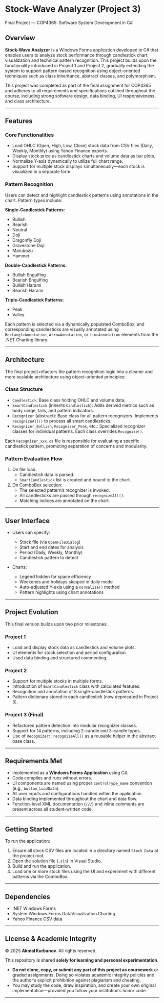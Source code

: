 # Stock-Wave Analyzer (Project 3)

Final Project — COP4365: Software System Development in C#

## Overview

**Stock-Wave Analyzer** is a Windows Forms application developed in C# that enables users to analyze stock performance through candlestick chart visualization and technical pattern recognition. This project builds upon the functionality introduced in Project 1 and Project 2, gradually extending the system to support pattern-based recognition using object-oriented techniques such as class inheritance, abstract classes, and polymorphism.

This project was completed as part of the final assignment for COP4365 and adheres to all requirements and specifications outlined throughout the course, including strong software design, data binding, UI responsiveness, and class architecture.

---

## Features

### Core Functionalities

- Load OHLC (Open, High, Low, Close) stock data from CSV files (Daily, Weekly, Monthly) using Yahoo Finance exports.
- Display stock price as candlestick charts and volume data as bar plots.
- Normalize Y-axis dynamically to utilize full chart range.
- Support for multiple stock displays simultaneously—each stock is visualized in a separate form.

### Pattern Recognition

Users can detect and highlight candlestick patterns using annotations in the chart. Pattern types include:

**Single-Candlestick Patterns:**
- Bullish
- Bearish
- Neutral
- Doji
- Dragonfly Doji
- Gravestone Doji
- Marubozu
- Hammer

**Double-Candlestick Patterns:**
- Bullish Engulfing
- Bearish Engulfing
- Bullish Harami
- Bearish Harami

**Triple-Candlestick Patterns:**
- Peak
- Valley

Each pattern is selected via a dynamically populated ComboBox, and corresponding candlesticks are visually annotated using `RectangleAnnotation`, `ArrowAnnotation`, or `LineAnnotation` elements from the .NET Charting library.

---

## Architecture

The final project refactors the pattern recognition logic into a cleaner and more scalable architecture using object-oriented principles:

### Class Structure

- `Candlestick`: Base class holding OHLC and volume data.
- `SmartCandlestick` (inherits `Candlestick`): Adds derived metrics such as body range, tails, and pattern indicators.
- `Recognizer` (abstract): Base class for all pattern recognizers. Implements `recognizeAll()` to process all smart candlesticks.
- `Recognizer_Bullish`, `Recognizer_Peak`, etc.: Specialized recognizer classes for individual patterns. Each class overrides `Recognize()`.

Each `Recognizer_xxx.cs` file is responsible for evaluating a specific candlestick pattern, promoting separation of concerns and modularity.

### Pattern Evaluation Flow

1. On file load:
   - Candlestick data is parsed.
   - `SmartCandlestick` list is created and bound to the chart.
2. On ComboBox selection:
   - The selected pattern’s recognizer is invoked.
   - All candlesticks are passed through `recognizeAll()`.
   - Matching indices are annotated on the chart.

---

## User Interface

- Users can specify:
  - Stock file (via `OpenFileDialog`)
  - Start and end dates for analysis
  - Period (Daily, Weekly, Monthly)
  - Candlestick pattern to detect

- Charts:
  - Legend hidden for space efficiency
  - Weekends and holidays skipped in daily mode
  - Auto-adjusted Y-axis using a `normalize()` method
  - Pattern highlights using chart annotations

---

## Project Evolution

This final version builds upon two prior milestones:

### Project 1
- Load and display stock data as candlestick and volume plots.
- UI elements for stock selection and period configuration.
- Used data binding and structured commenting.

### Project 2
- Support for multiple stocks in multiple forms.
- Introduction of `SmartCandlestick` class with calculated features.
- Recognition and annotation of 8 single-candlestick patterns.
- Pattern dictionary stored in each candlestick (now deprecated in Project 3).

### Project 3 (Final)
- Refactored pattern detection into modular recognizer classes.
- Support for 14 patterns, including 2-candle and 3-candle types.
- Use of `Recognizer::recognizeAll()` as a reusable helper in the abstract base class.

---

## Requirements Met

- Implemented as a **Windows Forms Application** using C#.
- Code compiles and runs without errors.
- UI components are named using proper `controlType_name` convention (e.g., `button_LoadData`).
- All user inputs and configurations handled within the application.
- Data binding implemented throughout the chart and data flow.
- Function-level XML documentation (`///`) and inline comments are present across all student-written code.

---

## Getting Started

To run the application:

1. Ensure all stock CSV files are located in a directory named `Stock Data` at the project root.
2. Open the solution file (`.sln`) in Visual Studio.
3. Build and run the application.
4. Load one or more stock files using the UI and experiment with different patterns via the ComboBox.

---

## Dependencies

- .NET Windows Forms
- System.Windows.Forms.DataVisualization.Charting
- Yahoo Finance CSV data

---

## License & Academic Integrity

© 2025 **Akmal Kurbanov**. All rights reserved.

This repository is shared **solely for learning and personal experimentation.**

- **Do not clone, copy, or submit any part of this project as coursework** or graded assignments. Doing so violates academic integrity policies and the author’s explicit prohibition against plagiarism and cheating.
- You may study the code, draw inspiration, and create your own original implementation—provided you follow your institution’s honor code.

---
